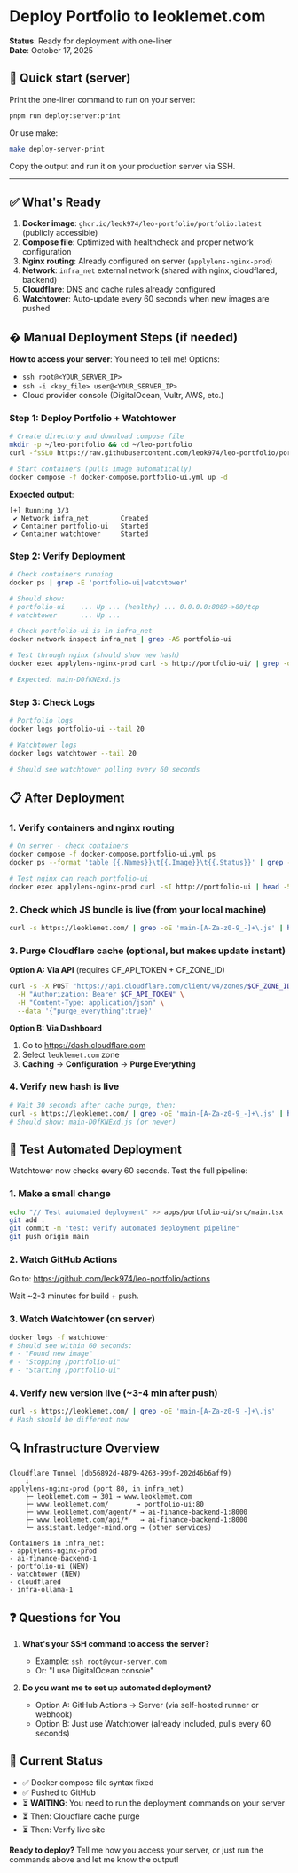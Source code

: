 # Deploy Portfolio to leoklemet.com

**Status**: Ready for deployment with one-liner  
**Date**: October 17, 2025

## 🚀 Quick start (server)

Print the one-liner command to run on your server:

```bash
pnpm run deploy:server:print
```

Or use make:

```bash
make deploy-server-print
```

Copy the output and run it on your production server via SSH.

---

## ✅ What's Ready

1. **Docker image**: `ghcr.io/leok974/leo-portfolio/portfolio:latest` (publicly accessible)
2. **Compose file**: Optimized with healthcheck and proper network configuration
3. **Nginx routing**: Already configured on server (`applylens-nginx-prod`)
4. **Network**: `infra_net` external network (shared with nginx, cloudflared, backend)
5. **Cloudflare**: DNS and cache rules already configured
6. **Watchtower**: Auto-update every 60 seconds when new images are pushed

## � Manual Deployment Steps (if needed)

**How to access your server**: You need to tell me! Options:
- `ssh root@<YOUR_SERVER_IP>`
- `ssh -i <key_file> user@<YOUR_SERVER_IP>`
- Cloud provider console (DigitalOcean, Vultr, AWS, etc.)

### Step 1: Deploy Portfolio + Watchtower

```bash
# Create directory and download compose file
mkdir -p ~/leo-portfolio && cd ~/leo-portfolio
curl -fsSLO https://raw.githubusercontent.com/leok974/leo-portfolio/portfolio-polish/deploy/docker-compose.portfolio-ui.yml

# Start containers (pulls image automatically)
docker compose -f docker-compose.portfolio-ui.yml up -d
```

**Expected output**:
```
[+] Running 3/3
 ✔ Network infra_net        Created
 ✔ Container portfolio-ui   Started
 ✔ Container watchtower     Started
```

### Step 2: Verify Deployment

```bash
# Check containers running
docker ps | grep -E 'portfolio-ui|watchtower'

# Should show:
# portfolio-ui    ... Up ... (healthy) ... 0.0.0.0:8089->80/tcp
# watchtower      ... Up ...

# Check portfolio-ui is in infra_net
docker network inspect infra_net | grep -A5 portfolio-ui

# Test through nginx (should show new hash)
docker exec applylens-nginx-prod curl -s http://portfolio-ui/ | grep -oE 'main-[A-Za-z0-9_-]+\.js'

# Expected: main-D0fKNExd.js
```

### Step 3: Check Logs

```bash
# Portfolio logs
docker logs portfolio-ui --tail 20

# Watchtower logs
docker logs watchtower --tail 20

# Should see watchtower polling every 60 seconds
```

## 📋 After Deployment

### 1. Verify containers and nginx routing

```bash
# On server - check containers
docker compose -f docker-compose.portfolio-ui.yml ps
docker ps --format 'table {{.Names}}\t{{.Image}}\t{{.Status}}' | grep -E 'portfolio-ui|watchtower'

# Test nginx can reach portfolio-ui
docker exec applylens-nginx-prod curl -sI http://portfolio-ui | head -5
```

### 2. Check which JS bundle is live (from your local machine)

```bash
curl -s https://leoklemet.com/ | grep -oE 'main-[A-Za-z0-9_-]+\.js' | head -1
```

### 3. Purge Cloudflare cache (optional, but makes update instant)

**Option A: Via API** (requires CF_API_TOKEN + CF_ZONE_ID)

```bash
curl -s -X POST "https://api.cloudflare.com/client/v4/zones/$CF_ZONE_ID/purge_cache" \
  -H "Authorization: Bearer $CF_API_TOKEN" \
  -H "Content-Type: application/json" \
  --data '{"purge_everything":true}'
```

**Option B: Via Dashboard**
1. Go to https://dash.cloudflare.com
2. Select `leoklemet.com` zone
3. **Caching** → **Configuration** → **Purge Everything**

### 4. Verify new hash is live

```bash
# Wait 30 seconds after cache purge, then:
curl -s https://leoklemet.com/ | grep -oE 'main-[A-Za-z0-9_-]+\.js' | head -1
# Should show: main-D0fKNExd.js (or newer)
```

## 🤖 Test Automated Deployment

Watchtower now checks every 60 seconds. Test the full pipeline:

### 1. Make a small change

```bash
echo "// Test automated deployment" >> apps/portfolio-ui/src/main.tsx
git add .
git commit -m "test: verify automated deployment pipeline"
git push origin main
```

### 2. Watch GitHub Actions

Go to: https://github.com/leok974/leo-portfolio/actions

Wait ~2-3 minutes for build + push.

### 3. Watch Watchtower (on server)

```bash
docker logs -f watchtower
# Should see within 60 seconds:
# - "Found new image"
# - "Stopping /portfolio-ui"
# - "Starting /portfolio-ui"
```

### 4. Verify new version live (~3-4 min after push)

```bash
curl -s https://leoklemet.com/ | grep -oE 'main-[A-Za-z0-9_-]+\.js'
# Hash should be different now
```

## 🔍 Infrastructure Overview

```
Cloudflare Tunnel (db56892d-4879-4263-99bf-202d46b6aff9)
    ↓
applylens-nginx-prod (port 80, in infra_net)
    ├─ leoklemet.com → 301 → www.leoklemet.com
    ├─ www.leoklemet.com/       → portfolio-ui:80
    ├─ www.leoklemet.com/agent/* → ai-finance-backend-1:8000
    ├─ www.leoklemet.com/api/*   → ai-finance-backend-1:8000
    └─ assistant.ledger-mind.org → (other services)

Containers in infra_net:
- applylens-nginx-prod
- ai-finance-backend-1
- portfolio-ui (NEW)
- watchtower (NEW)
- cloudflared
- infra-ollama-1
```

## ❓ Questions for You

1. **What's your SSH command to access the server?**
   - Example: `ssh root@your-server.com`
   - Or: "I use DigitalOcean console"

2. **Do you want me to set up automated deployment?**
   - Option A: GitHub Actions → Server (via self-hosted runner or webhook)
   - Option B: Just use Watchtower (already included, pulls every 60 seconds)

## 🎯 Current Status

- ✅ Docker compose file syntax fixed
- ✅ Pushed to GitHub
- ⏳ **WAITING**: You need to run the deployment commands on your server
- ⏳ Then: Cloudflare cache purge
- ⏳ Then: Verify live site

**Ready to deploy?** Tell me how you access your server, or just run the commands above and let me know the output!
